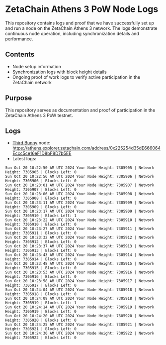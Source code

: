 # ZetaChain Athens 3 PoW Node Logs
This repository contains logs and proof that we have successfully set up and run a node on the ZetaChain Athens 3 network. The logs demonstrate continuous node operation, including synchronization details and performance.

## Contents
- Node setup information
- Synchronization logs with block height details
- Ongoing proof of work logs to verify active participation in the ZetaChain network

## Purpose
This repository serves as documentation and proof of participation in the ZetaChain Athens 3 PoW testnet.

## Logs

- [Third Bunny](https://thirdbunny.xyz/) node: https://athens.explorer.zetachain.com/address/0x225254d35dE666064Eccc5ce16eF1D8bF8D7b5EE
- Latest logs:
```
Sun Oct 20 10:22:50 AM UTC 2024 Your Node Height: 7305905 | Network Height: 7305905 | Blocks Left: 0
Sun Oct 20 10:22:56 AM UTC 2024 Your Node Height: 7305906 | Network Height: 7305906 | Blocks Left: 0
Sun Oct 20 10:23:01 AM UTC 2024 Your Node Height: 7305907 | Network Height: 7305907 | Blocks Left: 0
Sun Oct 20 10:23:06 AM UTC 2024 Your Node Height: 7305908 | Network Height: 7305908 | Blocks Left: 0
Sun Oct 20 10:23:11 AM UTC 2024 Your Node Height: 7305909 | Network Height: 7305909 | Blocks Left: 0
Sun Oct 20 10:23:17 AM UTC 2024 Your Node Height: 7305909 | Network Height: 7305910 | Blocks Left: 1
Sun Oct 20 10:23:22 AM UTC 2024 Your Node Height: 7305910 | Network Height: 7305910 | Blocks Left: 0
Sun Oct 20 10:23:27 AM UTC 2024 Your Node Height: 7305911 | Network Height: 7305911 | Blocks Left: 0
Sun Oct 20 10:23:32 AM UTC 2024 Your Node Height: 7305912 | Network Height: 7305912 | Blocks Left: 0
Sun Oct 20 10:23:37 AM UTC 2024 Your Node Height: 7305913 | Network Height: 7305913 | Blocks Left: 0
Sun Oct 20 10:23:43 AM UTC 2024 Your Node Height: 7305914 | Network Height: 7305914 | Blocks Left: 0
Sun Oct 20 10:23:48 AM UTC 2024 Your Node Height: 7305915 | Network Height: 7305915 | Blocks Left: 0
Sun Oct 20 10:23:53 AM UTC 2024 Your Node Height: 7305916 | Network Height: 7305916 | Blocks Left: 0
Sun Oct 20 10:23:58 AM UTC 2024 Your Node Height: 7305917 | Network Height: 7305917 | Blocks Left: 0
Sun Oct 20 10:24:04 AM UTC 2024 Your Node Height: 7305918 | Network Height: 7305918 | Blocks Left: 0
Sun Oct 20 10:24:09 AM UTC 2024 Your Node Height: 7305918 | Network Height: 7305919 | Blocks Left: 1
Sun Oct 20 10:24:14 AM UTC 2024 Your Node Height: 7305919 | Network Height: 7305919 | Blocks Left: 0
Sun Oct 20 10:24:20 AM UTC 2024 Your Node Height: 7305920 | Network Height: 7305920 | Blocks Left: 0
Sun Oct 20 10:24:25 AM UTC 2024 Your Node Height: 7305921 | Network Height: 7305921 | Blocks Left: 0
Sun Oct 20 10:24:30 AM UTC 2024 Your Node Height: 7305922 | Network Height: 7305922 | Blocks Left: 0
```
